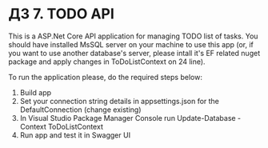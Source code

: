 # ДЗ 7. TODO API
This is a ASP.Net Core API application for managing TODO list of tasks.
You should have installed MsSQL server on your machine to use this app (or, if you want to use another database's server, please intall it's EF related nuget package and apply changes in ToDoListContext on 24 line).

To run the application please, do the required steps below:
1. Build app
2. Set your connection string details in appsettings.json for the DefaultConnection (change existing)
3. In Visual Studio Package Manager Console run Update-Database -Context ToDoListContext
4. Run app and test it in Swagger UI
